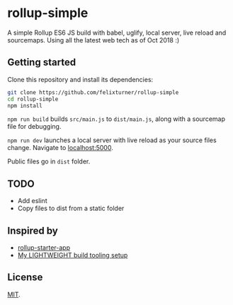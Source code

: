 # rollup-simple

A simple Rollup ES6 JS build with babel, uglify, local server, live reload and sourcemaps. Using all the latest web tech as of Oct 2018 :)

## Getting started

Clone this repository and install its dependencies:

```bash
git clone https://github.com/felixturner/rollup-simple
cd rollup-simple
npm install
```

`npm run build` builds `src/main.js` to `dist/main.js`, along with a sourcemap file for debugging.

`npm run dev` launches a local server with live reload as your source files change. Navigate to [localhost:5000](http://localhost:5000).

Public files go in `dist` folder.

## TODO

- Add eslint
- Copy files to dist from a static folder

## Inspired by

- [rollup-starter-app](https://github.com/rollup/rollup-starter-app)
- [My LIGHTWEIGHT build tooling setup](https://www.youtube.com/watch?v=govQMsfzgZA)

## License

[MIT](LICENSE).
